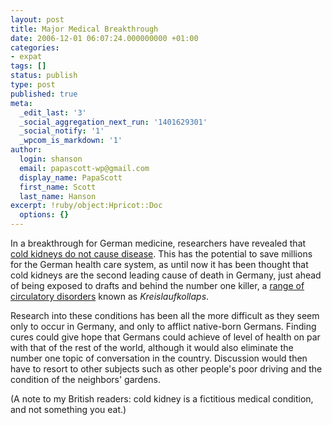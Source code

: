 ```yaml
---
layout: post
title: Major Medical Breakthrough
date: 2006-12-01 06:07:24.000000000 +01:00
categories:
- expat
tags: []
status: publish
type: post
published: true
meta:
  _edit_last: '3'
  _social_aggregation_next_run: '1401629301'
  _social_notify: '1'
  _wpcom_is_markdown: '1'
author:
  login: shanson
  email: papascott-wp@gmail.com
  display_name: PapaScott
  first_name: Scott
  last_name: Hanson
excerpt: !ruby/object:Hpricot::Doc
  options: {}
---
```

<p>In a breakthrough for German medicine, researchers have revealed that <a href="http://claireseuroamerica.blogspot.com/2006/11/small-victories.html">cold kidneys do not cause disease</a>. This has the potential to save millions for the German health care system, as until now it has been thought that cold kidneys are the second leading cause of death in Germany, just ahead of being exposed to drafts and behind the number one killer, a <a href="http://www.spiegel.de/international/0,1518,416475,00.html" title="http://www.spiegel.de/international/0,1518,416475,00.html">range of circulatory disorders</a> known as <em>Kreislaufkollaps</em>.</p>
<p>Research into these conditions has been all the more difficult as they seem only to occur in Germany, and only to afflict native-born Germans. Finding cures could give hope that Germans could achieve of level of health on par with that of the rest of the world, although it would also eliminate the number one topic of conversation in the country. Discussion would then have to resort to other subjects such as other people's poor driving and the condition of the neighbors' gardens.</p>
<p>(A note to my British readers: cold kidney is a fictitious medical condition, and not something you eat.)</p>

